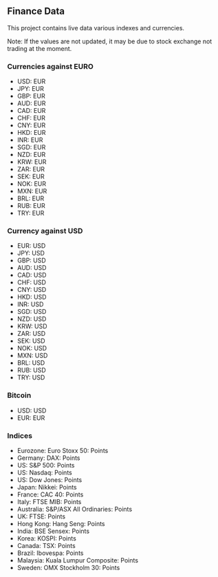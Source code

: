 ## Finance Data

This project contains live data various indexes and currencies.

Note: If the values are not updated, it may be due to stock exchange not
trading at the moment.

### Currencies against EURO

* USD: <Topic topic="finance/stock-exchange/currency/USD/EUR" decimals="2"/> EUR
* JPY: <Topic topic="finance/stock-exchange/currency/JPY/EUR" decimals="2"/> EUR
* GBP: <Topic topic="finance/stock-exchange/currency/GBP/EUR" decimals="2"/> EUR
* AUD: <Topic topic="finance/stock-exchange/currency/AUD/EUR" decimals="2"/> EUR
* CAD: <Topic topic="finance/stock-exchange/currency/CAD/EUR" decimals="2"/> EUR
* CHF: <Topic topic="finance/stock-exchange/currency/CHF/EUR" decimals="2"/> EUR
* CNY: <Topic topic="finance/stock-exchange/currency/CNY/EUR" decimals="2"/> EUR
* HKD: <Topic topic="finance/stock-exchange/currency/HKD/EUR" decimals="2"/> EUR
* INR: <Topic topic="finance/stock-exchange/currency/INR/EUR" decimals="2"/> EUR
* SGD: <Topic topic="finance/stock-exchange/currency/SGD/EUR" decimals="2"/> EUR
* NZD: <Topic topic="finance/stock-exchange/currency/NZD/EUR" decimals="2"/> EUR
* KRW: <Topic topic="finance/stock-exchange/currency/KRW/EUR" decimals="2"/> EUR
* ZAR: <Topic topic="finance/stock-exchange/currency/ZAR/EUR" decimals="2"/> EUR
* SEK: <Topic topic="finance/stock-exchange/currency/SEK/EUR" decimals="2"/> EUR
* NOK: <Topic topic="finance/stock-exchange/currency/NOK/EUR" decimals="2"/> EUR
* MXN: <Topic topic="finance/stock-exchange/currency/MXN/EUR" decimals="2"/> EUR
* BRL: <Topic topic="finance/stock-exchange/currency/BRL/EUR" decimals="2"/> EUR
* RUB: <Topic topic="finance/stock-exchange/currency/RUB/EUR" decimals="2"/> EUR
* TRY: <Topic topic="finance/stock-exchange/currency/TRY/EUR" decimals="2"/> EUR

### Currency against USD

* EUR: <Topic topic="finance/stock-exchange/currency/EUR/USD" decimals="2"/> USD
* JPY: <Topic topic="finance/stock-exchange/currency/JPY/USD" decimals="2"/> USD
* GBP: <Topic topic="finance/stock-exchange/currency/GBP/USD" decimals="2"/> USD
* AUD: <Topic topic="finance/stock-exchange/currency/AUD/USD" decimals="2"/> USD
* CAD: <Topic topic="finance/stock-exchange/currency/CAD/USD" decimals="2"/> USD
* CHF: <Topic topic="finance/stock-exchange/currency/CHF/USD" decimals="2"/> USD
* CNY: <Topic topic="finance/stock-exchange/currency/CNY/USD" decimals="2"/> USD
* HKD: <Topic topic="finance/stock-exchange/currency/HKD/USD" decimals="2"/> USD
* INR: <Topic topic="finance/stock-exchange/currency/INR/USD" decimals="2"/> USD
* SGD: <Topic topic="finance/stock-exchange/currency/SGD/USD" decimals="2"/> USD
* NZD: <Topic topic="finance/stock-exchange/currency/NZD/USD" decimals="2"/> USD
* KRW: <Topic topic="finance/stock-exchange/currency/KRW/USD" decimals="2"/> USD
* ZAR: <Topic topic="finance/stock-exchange/currency/ZAR/USD" decimals="2"/> USD
* SEK: <Topic topic="finance/stock-exchange/currency/SEK/USD" decimals="2"/> USD
* NOK: <Topic topic="finance/stock-exchange/currency/NOK/USD" decimals="2"/> USD
* MXN: <Topic topic="finance/stock-exchange/currency/MXN/USD" decimals="2"/> USD
* BRL: <Topic topic="finance/stock-exchange/currency/BRL/USD" decimals="2"/> USD
* RUB: <Topic topic="finance/stock-exchange/currency/RUB/USD" decimals="2"/> USD
* TRY: <Topic topic="finance/stock-exchange/currency/TRY/USD" decimals="2"/> USD

### Bitcoin

* USD: <Topic topic="finance/stock-exchange/currency/BTC-USD" decimals="2"/> USD
* EUR: <Topic topic="finance/stock-exchange/currency/BTC-EUR" decimals="2"/> EUR

### Indices

* Eurozone: Euro Stoxx 50: <Topic topic="finance/stock-exchange/index/STOXX50E" decimals="2"/> Points
* Germany: DAX: <Topic topic="finance/stock-exchange/index/GDAXI" decimals="2"/> Points
* US: S&P 500: <Topic topic="finance/stock-exchange/index/GSPC" decimals="2"/> Points
* US: Nasdaq: <Topic topic="finance/stock-exchange/index/IXIC" decimals="2"/> Points
* US: Dow Jones: <Topic topic="finance/stock-exchange/index/DJI" decimals="2"/> Points
* Japan: Nikkei: <Topic topic="finance/stock-exchange/index/N225" decimals="2"/> Points
* France: CAC 40: <Topic topic="finance/stock-exchange/index/FCHI" decimals="2"/> Points
* Italy: FTSE MIB: <Topic topic="finance/stock-exchange/index/FTSEMIB.MI" decimals="2"/> Points
* Australia: S&P/ASX All Ordinaries: <Topic topic="finance/stock-exchange/index/AORD" decimals="2"/> Points
* UK: FTSE: <Topic topic="finance/stock-exchange/index/FTSE" decimals="2"/> Points
* Hong Kong: Hang Seng: <Topic topic="finance/stock-exchange/index/HSI" decimals="2"/> Points
* India: BSE Sensex: <Topic topic="finance/stock-exchange/index/BSESN" decimals="2"/> Points
* Korea: KOSPI: <Topic topic="finance/stock-exchange/index/KS11" decimals="2"/> Points
* Canada: TSX: <Topic topic="finance/stock-exchange/index/GSPTSE" decimals="2"/> Points
* Brazil: Ibovespa: <Topic topic="finance/stock-exchange/index/BVSP" decimals="2"/> Points
* Malaysia: Kuala Lumpur Composite: <Topic topic="finance/stock-exchange/index/KLSE" decimals="2"/> Points
* Sweden: OMX Stockholm 30: <Topic topic="finance/stock-exchange/index/OMX" decimals="2"/> Points

